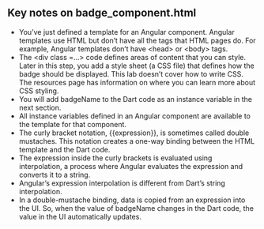 ## Key notes on badge_component.html
- You’ve just defined a template for an Angular component. Angular templates use HTML but don’t have all the tags that HTML pages do. For example, Angular templates don’t have \<head\> or \<body\> tags.
- The \<div class =...\> code defines areas of content that you can style. Later in this step, you add a style sheet (a CSS file) that defines how the badge should be displayed. This lab doesn’t cover how to write CSS. The resources page has information on where you can learn more about CSS styling.
- You will add badgeName to the Dart code as an instance variable in the next section.
- All instance variables defined in an Angular component are available to the template for that component.
- The curly bracket notation, {{expression}}, is sometimes called double mustaches. This notation creates a one-way binding between the HTML template and the Dart code.
- The expression inside the curly brackets is evaluated using interpolation, a process where Angular evaluates the expression and converts it to a string.
- Angular’s expression interpolation is different from Dart’s string interpolation.
- In a double-mustache binding, data is copied from an expression into the UI. So, when the value of badgeName changes in the Dart code, the value in the UI automatically updates.
